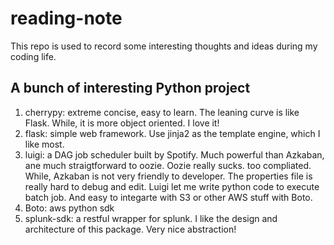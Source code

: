# reading-note

This repo is used to record some interesting thoughts and ideas during my coding life.

## A bunch of interesting Python project
1. cherrypy: extreme concise, easy to learn. The leaning curve is like Flask. While, it is more object oriented. I love it!
2. flask: simple web framework. Use jinja2 as the template engine, which I like most.
3. luigi: a DAG job scheduler built by Spotify. Much powerful than Azkaban, ane much straigtforward to oozie. Oozie really sucks. too compliated. While, Azkaban is not very friendly to developer. The properties file is really hard to debug and edit. Luigi let me write python code to execute batch job. And easy to integarte with S3 or other AWS stuff with Boto.
4. Boto: aws python sdk
5. splunk-sdk: a restful wrapper for splunk. I like the design and architecture of this package. Very nice abstraction!
